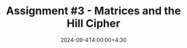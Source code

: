 ---
type: assignment
date: 2024-09-4T4:00:00+4:30
title: 'Assignment #3 - Matrices and the Hill Cipher'
pdf: /static_files/assignments/Assignment3.pdf
#attachment: /static_files/assignments/asg.zip
#solutions: /static_files/assignments/asg_solutions.pdf
due_event: 
    type: due
    date: 2024-09-10T11:59:00+4:30
    description: 'Assignment #3 due'
---